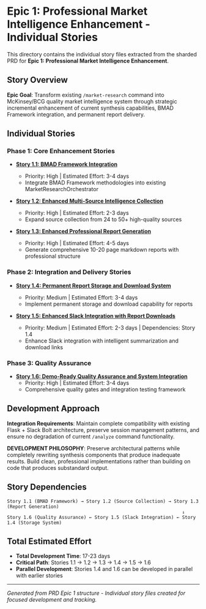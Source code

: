 # Epic 1: Professional Market Intelligence Enhancement - Individual Stories

This directory contains the individual story files extracted from the sharded PRD for **Epic 1: Professional Market Intelligence Enhancement**.

## Story Overview

**Epic Goal**: Transform existing `/market-research` command into McKinsey/BCG quality market intelligence system through strategic incremental enhancement of current synthesis capabilities, BMAD Framework integration, and permanent report delivery.

## Individual Stories

### Phase 1: Core Enhancement Stories
- **[Story 1.1: BMAD Framework Integration](./story-1-1-bmad-framework-integration.md)**
  - Priority: High | Estimated Effort: 3-4 days
  - Integrate BMAD Framework methodologies into existing MarketResearchOrchestrator

- **[Story 1.2: Enhanced Multi-Source Intelligence Collection](./story-1-2-enhanced-multi-source-intelligence-collection.md)**
  - Priority: High | Estimated Effort: 2-3 days
  - Expand source collection from 24 to 50+ high-quality sources

- **[Story 1.3: Enhanced Professional Report Generation](./story-1-3-enhanced-professional-report-generation.md)**
  - Priority: High | Estimated Effort: 4-5 days
  - Generate comprehensive 10-20 page markdown reports with professional structure

### Phase 2: Integration and Delivery Stories
- **[Story 1.4: Permanent Report Storage and Download System](./story-1-4-permanent-report-storage-and-download-system.md)**
  - Priority: Medium | Estimated Effort: 3-4 days
  - Implement permanent storage and download capability for reports

- **[Story 1.5: Enhanced Slack Integration with Report Downloads](./story-1-5-enhanced-slack-integration-with-report-downloads.md)**
  - Priority: Medium | Estimated Effort: 2-3 days | Dependencies: Story 1.4
  - Enhance Slack integration with intelligent summarization and download links

### Phase 3: Quality Assurance
- **[Story 1.6: Demo-Ready Quality Assurance and System Integration](./story-1-6-demo-ready-quality-assurance-and-system-integration.md)**
  - Priority: High | Estimated Effort: 3-4 days
  - Comprehensive quality gates and integration testing framework

## Development Approach

**Integration Requirements**: Maintain complete compatibility with existing Flask + Slack Bolt architecture, preserve session management patterns, and ensure no degradation of current `/analyze` command functionality.

**DEVELOPMENT PHILOSOPHY**: Preserve architectural patterns while completely rewriting synthesis components that produce inadequate results. Build clean, professional implementations rather than building on code that produces substandard output.

## Story Dependencies

```
Story 1.1 (BMAD Framework) → Story 1.2 (Source Collection) → Story 1.3 (Report Generation)
                                                                ↓
Story 1.6 (Quality Assurance) ← Story 1.5 (Slack Integration) ← Story 1.4 (Storage System)
```

## Total Estimated Effort
- **Total Development Time**: 17-23 days
- **Critical Path**: Stories 1.1 → 1.2 → 1.3 → 1.4 → 1.5 → 1.6
- **Parallel Development**: Stories 1.4 and 1.6 can be developed in parallel with earlier stories

---

*Generated from PRD Epic 1 structure - Individual story files created for focused development and tracking.*